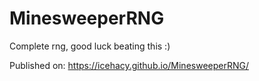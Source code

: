 # MinesweeperRNG
Complete rng, good luck beating this :) 

Published on:
https://icehacy.github.io/MinesweeperRNG/
